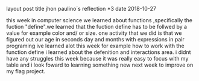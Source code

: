 layout post 
title	jhon paulino´s reflection *3
date 2018-10-27

this week in computer science we learned about functions ,specifically the fuction "define".we learned that the fuction define has to be follwed by a value for example color and/ or size. one activity that we did is that we figured out our age in seconds day and months with expressions in pair programing 
ive learned alot this week for example how to work with the function define i learned about the defenition and interactions area. i didnt have any struggles this week because it was really easy to focus with my table and i look foward to learning something new next week to improve on my flag project.
